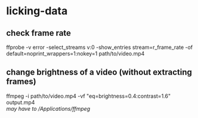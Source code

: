 # licking-data
## check frame rate 
ffprobe -v error -select_streams v:0 -show_entries stream=r_frame_rate -of default=noprint_wrappers=1:nokey=1 path/to/video.mp4
## change brightness of a video (without extracting frames)  
ffmpeg -i path/to/video.mp4 -vf "eq=brightness=0.4:contrast=1.6" output.mp4  
*may have to /Applications/ffmpeg*
 
